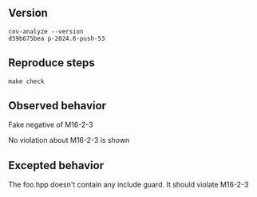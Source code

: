 ## Version

```shell
cov-analyze --version
d59b675bea p-2024.6-push-53
```

## Reproduce steps

```shell
make check
```

## Observed behavior

Fake negative of M16-2-3

No violation about M16-2-3 is shown

## Excepted behavior

The foo.hpp doesn't contain any include guard. It should violate M16-2-3
